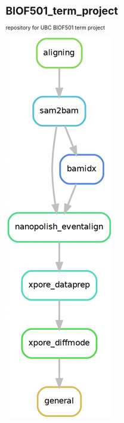 # BIOF501_term_project
repository for UBC BIOF501 term project 


![test](figs/snakemake_workflow.png)
